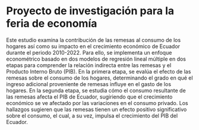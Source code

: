 # Proyecto de investigación para la feria de economía

Este estudio examina la contribución de las remesas al consumo de los hogares así como su impacto en el crecimiento económico de Ecuador durante el periodo 2010-2022. Para ello, se implementa un enfoque econométrico basado en dos modelos de regresión lineal múltiple en dos etapas para comprender la relación indirecta entre las remesas y el Producto Interno Bruto (PIB). En la primera etapa, se evalúa el efecto de las remesas sobre el consumo de los hogares, determinando el grado en qué el ingreso adicional proveniente de remesas influye en el gasto de los hogares. En la segunda etapa, se estudia cómo el consumo resultante de las remesas afecta el PIB de Ecuador, sugiriendo que el crecimiento económico se ve afectado por las variaciones en el consumo privado. Los hallazgos sugieren que las remesas tienen un efecto positivo significativo sobre el consumo, el cual, a su vez, impulsa el crecimiento del PIB del Ecuador.